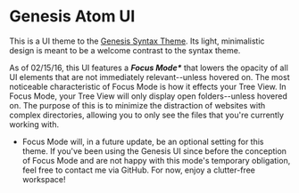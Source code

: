 # Genesis Atom UI

This is a UI theme to the <a href="https://atom.io/themes/genesis-syntax">Genesis Syntax Theme</a>. Its light, minimalistic design is meant to be a welcome contrast to the syntax theme.

As of 02/15/16, this UI features a <b><i>Focus Mode*</i></b> that lowers the opacity of all UI elements that are not immediately relevant--unless hovered on. The most noticeable characteristic of Focus Mode is how it effects your Tree View. In Focus Mode, your Tree View will only display open folders--unless hovered on. The purpose of this is to minimize the distraction of websites with complex directories, allowing you to only see the files that you're currently working with.

* Focus Mode will, in a future update, be an optional setting for this theme. If you've been using the Genesis UI since before the conception of Focus Mode and are not happy with this mode's temporary obligation, feel free to contact me via GitHub. For now, enjoy a clutter-free workspace!

<!-- ![](https://f.cloud.github.com/assets/671378/2265086/c6897dba-9e7b-11e3-945d-551cac610717.png) -->
